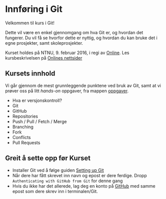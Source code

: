 # Innføring i Git

Velkommen til kurs i Git!

Dette vil være en enkel gjennomgang om hva Git er, og hvordan det fungerer. Du vil få se hvorfor dette er nyttig, og hvordan du kan bruke det i egne prosjekter, samt skoleprosjekter.

Kurset holdes på NTNU, 9. februar 2016, i regi av [Online](http://online.ntnu.no/). Les kursbeskrivelsen på [Onlines nettsider](https://online.ntnu.no/events/243/innforing-i-git/)

## Kursets innhold

Vi går gjennom de mest grunnleggende punktene ved bruk av Git, samt at vi prøver oss på litt _hands-on_ oppgaver, fra mappen [oppgaver](./oppgaver).

* Hva er versjonskontroll?
* Git
* GitHub
* Repositories
* Push / Pull / Fetch / Merge
* Branching
* Fork
* Conflicts
* Pull Requests

## Greit å sette opp før Kurset

* Installer Git ved å følge guiden [Setting up Git](https://help.github.com/articles/set-up-git/#setting-up-git)
* Når dere har fått skrevet inn navn og epost er dere ferdige. Dropp `Authenticating with GitHub from Git` for denne gang
* Hvis du ikke har det allerede, lag deg en konto på [GitHub](https://github.com/) med samme epost som dere skrev inn i terminalen/Git.

